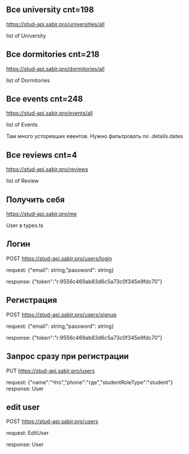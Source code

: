 ## Все university cnt=198
https://stud-api.sabir.pro/universities/all

list of University

## Все dormitories cnt=218
https://stud-api.sabir.pro/dormitories/all

list of Dormitories

## Все events cnt=248
https://stud-api.sabir.pro/events/all

list of Events

Там много усторевших евентов. Нужно фильтровать по .details.dates

## Все reviews cnt=4
https://stud-api.sabir.pro/reviews

list of Review

## Получить себя
https://stud-api.sabir.pro/me

User в types.ts

## Логин
POST https://stud-api.sabir.pro/users/login

request: {"email": string,"password": string}

response: {"token":"r:9556c469ab83d6c5a73c0f345e9fdc70"} 

## Регистрация
POST https://stud-api.sabir.pro/users/signup

request: {"email": string,"password": string}

response: {"token":"r:9556c469ab83d6c5a73c0f345e9fdc70"} 

## Запрос сразу при регистрации
PUT https://stud-api.sabir.pro/users

request: {"name":"Что","phone":"где","studentRoleType":"student"}
response: User

## edit user
POST https://stud-api.sabir.pro/users

request: EditUser 

response: User

